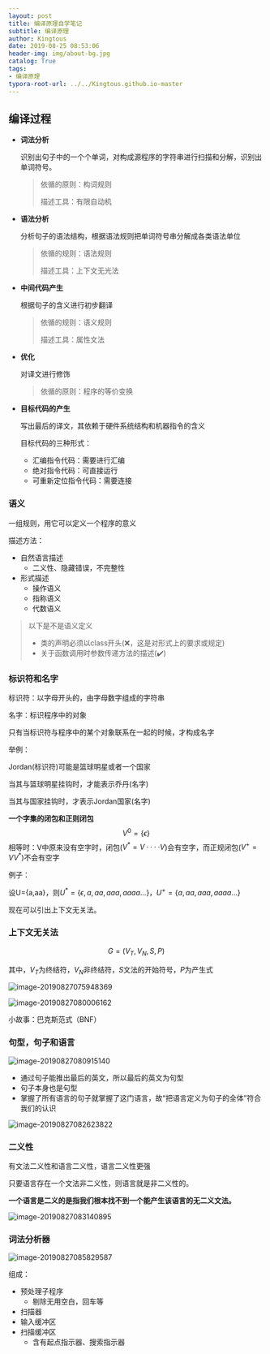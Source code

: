 ```yaml
---
layout: post
title: 编译原理自学笔记
subtitle: 编译原理
author: Kingtous
date: 2019-08-25 08:53:06
header-img: img/about-bg.jpg
catalog: True
tags:
- 编译原理
typora-root-url: ../../Kingtous.github.io-master
---
```


## 编译过程

- **词法分析**

  识别出句子中的一个个单词，对构成源程序的字符串进行扫描和分解，识别出单词符号。

  > 依循的原则：构词规则
  >
  > 描述工具：有限自动机

- **语法分析**

  分析句子的语法结构，根据语法规则把单词符号串分解成各类语法单位

  > 依循的规则：语法规则
  >
  > 描述工具：上下文无光法

- **中间代码产生**

  根据句子的含义进行初步翻译

  >依循的规则：语义规则
  >
  >描述工具：属性文法

- **优化**

  对译文进行修饰

  > 依循的原则：程序的等价变换

- **目标代码的产生**

  写出最后的译文，其依赖于硬件系统结构和机器指令的含义

  目标代码的三种形式：

  - 汇编指令代码：需要进行汇编
  - 绝对指令代码：可直接运行
  - 可重新定位指令代码：需要连接



### 语义

一组规则，用它可以定义一个程序的意义

描述方法：

- 自然语言描述
  - 二义性、隐藏错误，不完整性
- 形式描述
  - 操作语义
  - 指称语义
  - 代数语义

> 以下是不是语义定义
>
> - 类的声明必须以class开头(❌，这是对形式上的要求或规定)
> - 关于函数调用时参数传递方法的描述(✔️)

### 标识符和名字

标识符：以字母开头的，由字母数字组成的字符串

名字：标识程序中的对象

只有当标识符与程序中的某个对象联系在一起的时候，才构成名字

举例：

Jordan(标识符)可能是篮球明星或者一个国家

当其与篮球明星挂钩时，才能表示乔丹(名字)

当其与国家挂钩时，才表示Jordan国家(名字)



**一个字集的闭包和正则闭包**
$$
V^{0}=\{\epsilon\}
$$
相等时：V中原来没有空字时，闭包($V^* = V····V$)会有空字，而正规闭包($V^+ = V V^*$)不会有空字

例子：

设U={a,aa}，则$U^* = \{\epsilon,a,aa,aaa,aaaa...\}$，$U^+ = \{a,aa,aaa,aaaa...\}$



现在可以引出上下文无关法。



### 上下文无关法

$$
G=(V_T,V_N,S,P)
$$

其中，$V_T$为终结符，$V_N$非终结符，$S$文法的开始符号，$P$为产生式

![image-20190827075948369](/img/unsorted/image-20190827075948369.png)

![image-20190827080006162](/img/unsorted/image-20190827080006162.png)

小故事：巴克斯范式（BNF）



### 句型，句子和语言

![image-20190827080915140](/img/unsorted/image-20190827080915140.png)

- 通过句子能推出最后的英文，所以最后的英文为句型
- 句子本身也是句型
- 掌握了所有语言的句子就掌握了这门语言，故“把语言定义为句子的全体”符合我们的认识

![image-20190827082623822](/img/unsorted/image-20190827082623822.png)



### 二义性

有文法二义性和语言二义性，语言二义性更强

只要语言存在一个文法非二义性，则语言就是非二义性的。

**一个语言是二义的是指我们根本找不到一个能产生该语言的无二义文法。**

![image-20190827083140895](/img/unsorted/image-20190827083140895.png)





### 词法分析器

![image-20190827085829587](/img/unsorted/image-20190827085829587.png)

组成：

- 预处理子程序
  - 剔除无用空白，回车等
- 扫描器
- 输入缓冲区
- 扫描缓冲区
  - 含有起点指示器、搜索指示器